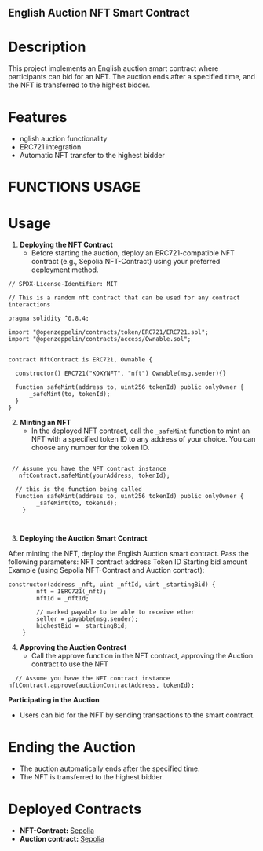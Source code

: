 ## English Auction NFT Smart Contract

# Description

This project implements an English auction smart contract where participants can bid for an NFT. The auction ends after a specified time, and the NFT is transferred to the highest bidder.

# Features

- nglish auction functionality
- ERC721 integration
- Automatic NFT transfer to the highest bidder


# FUNCTIONS USAGE

# Usage

1. **Deploying the NFT Contract**
   - Before starting the auction, deploy an ERC721-compatible NFT contract (e.g., Sepolia NFT-Contract) using your preferred deployment method.
  
  ```solidity
// SPDX-License-Identifier: MIT

// This is a random nft contract that can be used for any contract interactions

pragma solidity ^0.8.4;

import "@openzeppelin/contracts/token/ERC721/ERC721.sol";
import "@openzeppelin/contracts/access/Ownable.sol";


contract NftContract is ERC721, Ownable {

    constructor() ERC721("KOXYNFT", "nft") Ownable(msg.sender){}

    function safeMint(address to, uint256 tokenId) public onlyOwner {
        _safeMint(to, tokenId);
    }
}

```
2. **Minting an NFT**
   - In the deployed NFT contract, call the `_safeMint` function to mint an NFT with a specified token ID to any address of your choice. You can choose any number for the token ID.
```solidity

 // Assume you have the NFT contract instance
   nftContract.safeMint(yourAddress, tokenId);

  // this is the function being called
  function safeMint(address to, uint256 tokenId) public onlyOwner {
        _safeMint(to, tokenId);
    }

  

```

3. **Deploying the Auction Smart Contract**

After minting the NFT, deploy the English Auction smart contract. Pass the following parameters:
NFT contract address
Token ID
Starting bid amount
Example (using Sepolia NFT-Contract and Auction contract):

```solidity
constructor(address _nft, uint _nftId, uint _startingBid) {
        nft = IERC721(_nft);
        nftId = _nftId;

        // marked payable to be able to receive ether
        seller = payable(msg.sender);
        highestBid = _startingBid;     
    }
```


4. **Approving the Auction Contract**
   - Call the approve function in the NFT contract, approving the Auction contract to use the NFT

```solidity
  // Assume you have the NFT contract instance
nftContract.approve(auctionContractAddress, tokenId);

```



**Participating in the Auction**

- Users can bid for the NFT by sending transactions to the smart contract.

# Ending the Auction
- The auction automatically ends after the specified time.
- The NFT is transferred to the highest bidder.


# Deployed Contracts

- **NFT-Contract:** [Sepolia](https://sepolia.etherscan.io/address/0x7e78e3ec7c372f0d84c6d6561e3d9e7b0c78f644)
- **Auction contract:** [Sepolia](https://sepolia.etherscan.io/address/0x55d0adec17c1d71921078687e37908d57c9972a9)

